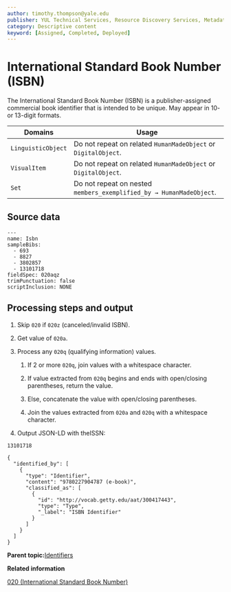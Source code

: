 ```yaml
---
author: timothy.thompson@yale.edu
publisher: YUL Technical Services, Resource Discovery Services, Metadata Services Unit
category: Descriptive content
keyword: [Assigned, Completed, Deployed]
---
```


# International Standard Book Number \(ISBN\)

The International Standard Book Number \(ISBN\) is a publisher-assigned commercial book identifier that is intended to be unique. May appear in 10- or 13-digit formats.

|Domains|Usage|
|-------|-----|
|`LinguisticObject`|Do not repeat on related `HumanMadeObject` or `DigitalObject`.|
|`VisualItem`|Do not repeat on related `HumanMadeObject` or `DigitalObject`.|
|`Set`|Do not repeat on nested `members_exemplified_by → HumanMadeObject`.|

## Source data

```
---
name: Isbn
sampleBibs:
  - 693
  - 8827
  - 3802857
  - 13101718
fieldSpec: 020aqz
trimPunctuation: false
scriptInclusion: NONE
```

## Processing steps and output

1.  Skip `020` if `020z` \(canceled/invalid ISBN\).

2.  Get value of `020a`.

3.  Process any `020q` \(qualifying information\) values.

    1.  If 2 or more `020q`, join values with a whitespace character.

    2.  If value extracted from `020q` begins and ends with open/closing parentheses, return the value.

    3.  Else, concatenate the value with open/closing parentheses.

    4.  Join the values extracted from `020a` and `020q` with a whitespace character.

4.  Output JSON-LD with theISSN:


`13101718`

```
{
  "identified_by": [
    {
      "type": "Identifier",
      "content": "9780227904787 (e-book)",
      "classified_as": [
        {
          "id": "http://vocab.getty.edu/aat/300417443",
          "type": "Type",
          "_label": "ISBN Identifier"
        }
      ]
    }
  ]
}
```

**Parent topic:**[Identifiers](../../concepts/identifiers.md)

**Related information**  


[020 \(International Standard Book Number\)](../../tables/020_bib_table.md)

